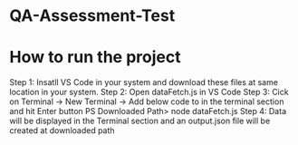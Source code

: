 # QA-Assessment-Test
# How to run the project

Step 1: Insatll VS Code in your system and download these files at same location in your system.
Step 2: Open dataFetch.js in VS Code
Step 3: Cick on Terminal -> New Terminal -> Add below code to in the terminal section and hit Enter button
        PS Downloaded Path> node dataFetch.js
Step 4: Data will be displayed in the Terminal section and an output.json file will be created at downloaded path
